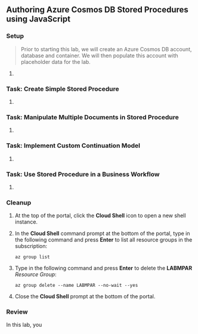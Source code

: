 ## Authoring Azure Cosmos DB Stored Procedures using JavaScript 



### Setup

> Prior to starting this lab, we will create an Azure Cosmos DB account, database and container. We will then populate this account with placeholder data for the lab.

1. 

### Task: Create Simple Stored Procedure

1.

### Task: Manipulate Multiple Documents in Stored Procedure

1.

### Task: Implement Custom Continuation Model

1.

### Task: Use Stored Procedure in a Business Workflow

1.

### Cleanup

1. At the top of the portal, click the **Cloud Shell** icon to open a new shell instance.

1. In the **Cloud Shell** command prompt at the bottom of the portal, type in the following command and press **Enter** to list all resource groups in the subscription:

    ```
    az group list
    ```

1. Type in the following command and press **Enter** to delete the **LABMPAR** *Resource Group*:

    ```
    az group delete --name LABMPAR --no-wait --yes
    ```

1. Close the **Cloud Shell** prompt at the bottom of the portal.

### Review

In this lab, you